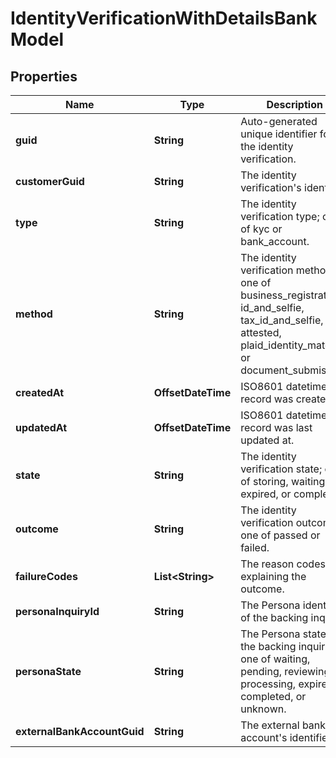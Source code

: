 

# IdentityVerificationWithDetailsBankModel


## Properties

| Name | Type | Description | Notes |
|------------ | ------------- | ------------- | -------------|
|**guid** | **String** | Auto-generated unique identifier for the identity verification. |  [optional] |
|**customerGuid** | **String** | The identity verification&#39;s identifier. |  [optional] |
|**type** | **String** | The identity verification type; one of kyc or bank_account. |  [optional] |
|**method** | **String** | The identity verification method; one of business_registration, id_and_selfie, tax_id_and_selfie, attested, plaid_identity_match, or document_submission. |  [optional] |
|**createdAt** | **OffsetDateTime** | ISO8601 datetime the record was created at. |  [optional] |
|**updatedAt** | **OffsetDateTime** | ISO8601 datetime the record was last updated at. |  [optional] |
|**state** | **String** | The identity verification state; one of storing, waiting, expired, or completed. |  [optional] |
|**outcome** | **String** | The identity verification outcome; one of passed or failed. |  [optional] |
|**failureCodes** | **List&lt;String&gt;** | The reason codes explaining the outcome. |  [optional] |
|**personaInquiryId** | **String** | The Persona identifier of the backing inquiry. |  [optional] |
|**personaState** | **String** | The Persona state of the backing inquiry; one of waiting, pending, reviewing, processing, expired, completed, or unknown. |  [optional] |
|**externalBankAccountGuid** | **String** | The external bank account&#39;s identifier. |  [optional] |



